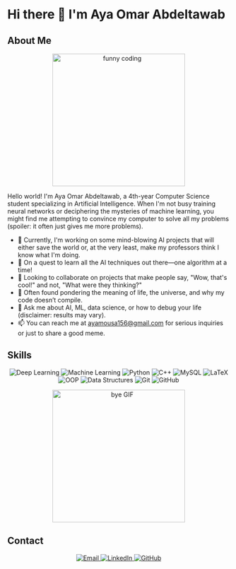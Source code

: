 # Hi there 👋 I'm Aya Omar Abdeltawab

## About Me

<p align="center">
  <img src="https://media.giphy.com/media/LmNwrBhejkK9EFP504/giphy.gif" alt="funny coding" width="300">
</p>

Hello world! I'm Aya Omar Abdeltawab, a 4th-year Computer Science student specializing in Artificial Intelligence. When I'm not busy training neural networks or deciphering the mysteries of machine learning, you might find me attempting to convince my computer to solve all my problems (spoiler: it often just gives me more problems).

- 🔭 Currently, I'm working on some mind-blowing AI projects that will either save the world or, at the very least, make my professors think I know what I'm doing.
- 🌱 On a quest to learn all the AI techniques out there—one algorithm at a time!
- 👯 Looking to collaborate on projects that make people say, "Wow, that's cool!" and not, "What were they thinking?"
- 🤔 Often found pondering the meaning of life, the universe, and why my code doesn’t compile.
- 💬 Ask me about AI, ML, data science, or how to debug your life (disclaimer: results may vary).
- 📫 You can reach me at [ayamousa156@gmail.com](mailto:ayamousa156@gmail.com) for serious inquiries or just to share a good meme.

## Skills

<p align="center">
  <img src="https://img.shields.io/badge/Deep%20Learning-%23FF6F61.svg?style=for-the-badge&logo=deep-learning&logoColor=white" alt="Deep Learning">
  <img src="https://img.shields.io/badge/Machine%20Learning-%230099CC.svg?style=for-the-badge&logo=machine-learning&logoColor=white" alt="Machine Learning">
  <img src="https://img.shields.io/badge/Python-%233776AB.svg?style=for-the-badge&logo=python&logoColor=white" alt="Python">
  <img src="https://img.shields.io/badge/C++-%2300599C.svg?style=for-the-badge&logo=c%2B%2B&logoColor=white" alt="C++">
  <img src="https://img.shields.io/badge/MySQL-%234479A1.svg?style=for-the-badge&logo=mysql&logoColor=white" alt="MySQL">

  <img src="https://img.shields.io/badge/LaTeX-%23008080.svg?style=for-the-badge&logo=latex&logoColor=white" alt="LaTeX">
  <img src="https://img.shields.io/badge/OOP-%23008000.svg?style=for-the-badge" alt="OOP">
  <img src="https://img.shields.io/badge/Data%20Structures-%230080FF.svg?style=for-the-badge" alt="Data Structures">
  <img src="https://img.shields.io/badge/Git-%23F05032.svg?style=for-the-badge&logo=git&logoColor=white" alt="Git">
  <img src="https://img.shields.io/badge/GitHub-%23121011.svg?style=for-the-badge&logo=github&logoColor=white" alt="GitHub">

<p align="center">
  <img src="https://media.giphy.com/media/3o7qDYIwHn6MJ5Ugsg/giphy.gif" alt="bye GIF" width="300">
</p>






## Contact

<p align="center">
  <a href="mailto:ayamousa156@gmail.com">
    <img src="https://img.icons8.com/clouds/100/000000/email.png" alt="Email">
  </a>
  <a href="https://www.linkedin.com/in/aya-omar-abdeltawab-476759243/">
    <img src="https://img.icons8.com/clouds/100/000000/linkedin.png" alt="LinkedIn">
  </a>
  <a href="https://github.com/Aya88omar">
    <img src="https://img.icons8.com/clouds/100/000000/github.png" alt="GitHub">
  </a>
</p>



